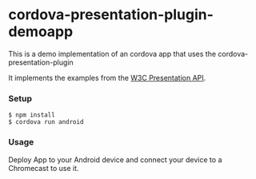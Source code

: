 # cordova-presentation-plugin-demoapp
This is a demo implementation of an cordova app that uses the cordova-presentation-plugin

It implements the examples from the [W3C Presentation API](http://w3c.github.io/presentation-api/#examples).

### Setup
```
$ npm install
$ cordova run android
```
### Usage
Deploy App to your Android device and connect your device to a Chromecast to use it.